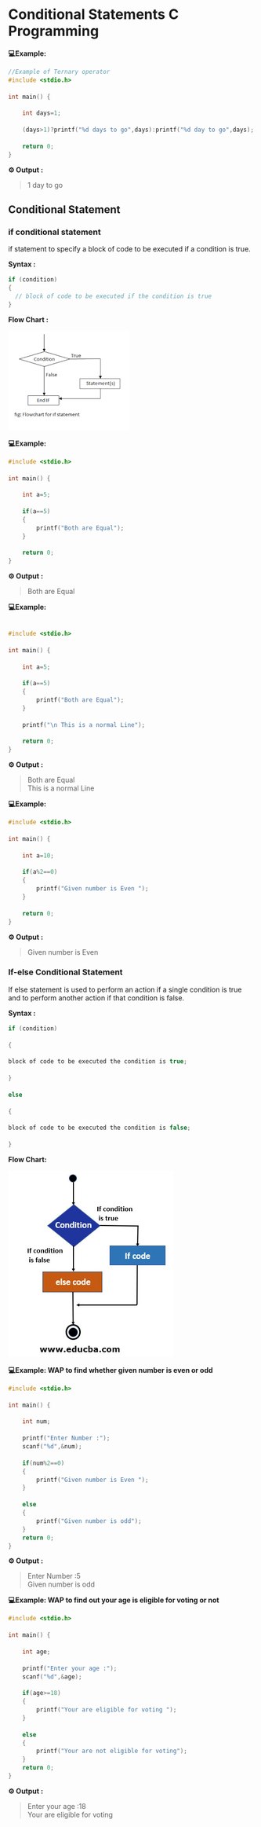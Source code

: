 # Conditional Statements C Programming 

**💻Example:**
```c
//Example of Ternary operator  
#include <stdio.h>

int main() {
    
    int days=1;
    
    (days>1)?printf("%d days to go",days):printf("%d day to go",days);
    
    return 0;
}
```
**⚙️ Output :**
>1 day to go 


 ## Conditional Statement 

 ### if conditional statement 

if statement to specify a block of code to be executed if a condition is true.

**Syntax :**
```c
if (condition) 
{ 
  // block of code to be executed if the condition is true
}
```
**Flow Chart :**

![Flowchart](if-img.png)

**💻Example:**
```c
#include <stdio.h>

int main() {
    
    int a=5;
    
    if(a==5)
    {
        printf("Both are Equal");
    }
    
    return 0;
}
```
**⚙️ Output :**
>Both are Equal

 
**💻Example:**
```c

#include <stdio.h>

int main() {
    
    int a=5;
    
    if(a==5)
    {
        printf("Both are Equal");
    }
    
    printf("\n This is a normal Line");
    
    return 0;
}
```
**⚙️ Output :**
>Both are Equal    
 This is a normal Line

 
**💻Example:**
```c
#include <stdio.h>

int main() {
    
    int a=10;
    
    if(a%2==0)
    {
        printf("Given number is Even ");
    }
    
    return 0;
}
```
**⚙️ Output :**
>Given number is Even

### If-else Conditional Statement

If else statement is used to perform an action if a single condition is true and to perform another action if that condition is false.
 
**Syntax :**
```c
if (condition)

{

block of code to be executed the condition is true;

}

else

{

block of code to be executed the condition is false;

}
```
**Flow Chart:**

![flowchart](if-else-img.jpg)


**💻Example:  WAP to find whether given number is even or odd**
```c
#include <stdio.h>

int main() {
    
    int num;
    
    printf("Enter Number :");
    scanf("%d",&num);
    
    if(num%2==0)
    {
        printf("Given number is Even ");
    }
    
    else
    {
        printf("Given number is odd");
    }
    return 0;
}
```
**⚙️ Output :**
>Enter Number :5   
Given number is odd


**💻Example:  WAP to find out your age is eligible for  voting or not**
```c
#include <stdio.h>

int main() {
    
    int age;
    
    printf("Enter your age :");
    scanf("%d",&age);
    
    if(age>=18)
    {
        printf("Your are eligible for voting ");
    }
    
    else
    {
        printf("Your are not eligible for voting");
    }
    return 0;
}
```
**⚙️ Output :**
>Enter your age :18  
Your are eligible for voting 

